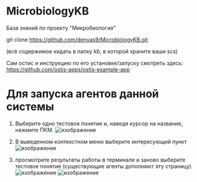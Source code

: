 # MicrobiologyKB

База знаний по проекту "Микробиология"

git clone https://github.com/denvas9/MicrobiologyKB.git

(всё содержимое кидать в папку kb, в которой храните ваши scs) 

Сам остис и инструкцию по его установке/запуску смотреть здесь: https://github.com/ostis-apps/ostis-example-app


# Для запуска агентов данной системы

1. Выберите одно тестовое понятие и, наведя курсор на название, нажмите ПКМ.
![изображение](https://user-images.githubusercontent.com/56515595/143863781-51c63f85-f8f0-42f2-8697-2b09b2ee035d.png)
2. В выведенном контекстном меню выберите интересующий пункт
![изображение](https://user-images.githubusercontent.com/56515595/143863911-2ef5f7cc-a6c0-4a78-bf5d-545c225ad742.png)


3. просмотрите результаты работы в терминале и заново выберите тестовое понятие (существующие агенты дополняют эту страницу)
![изображение](https://user-images.githubusercontent.com/56515595/143864127-213bb7e0-7c3d-4874-90b7-871ca397347a.png)
![изображение](https://user-images.githubusercontent.com/56515595/143864145-bef35a2e-1f0c-4577-9d50-ac2a41269b68.png)
